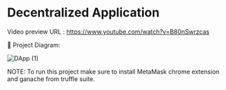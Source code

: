 # Decentralized Application

Video preview URL : https://www.youtube.com/watch?v=B80nSwrzcas

🔧 Project Diagram:

![DApp (1)](https://user-images.githubusercontent.com/72062676/147585413-8df10916-b967-4d76-94a6-81e56091d541.jpeg)

NOTE: To run this project make sure to install MetaMask chrome extension and ganache from truffle suite.

